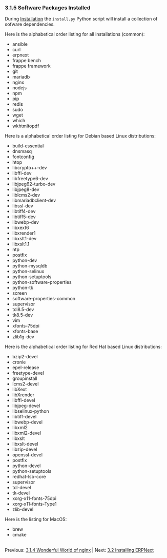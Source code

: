 ### 3.1.5 Software Packages Installed

During [Installation](install.md "Installing ERPNext") the `install.py` Python script will install a collection of sofware dependencies. 

Here is the alphabetical order listing for all installations (common):

* ansible
* curl
* erpnext
* frappe bench
* frappe framework
* git
* mariadb 
* nginx
* nodejs
* npm
* pip
* redis
* sudo
* wget
* which
* wkhtmltopdf

Here is a alphabetical order listing for Debian based Linux distributions:

* build-essential
* dnsmasq
* fontconfig 
* htop
* libcrypto++-dev
* libffi-dev
* libfreetype6-dev
* libjpeg62-turbo-dev 
* libjpeg8-dev 
* liblcms2-dev
* libmariadbclient-dev
* libssl-dev
* libtiff4-dev
* libtiff5-dev
* libwebp-dev
* libxext6 
* libxrender1 
* libxslt1-dev
* libxslt1.1
* ntp
* postfix
* python-dev
* python-mysqldb
* python-selinux
* python-setuptools
* python-software-properties
* python-tk
* screen
* software-properties-common
* supervisor
* tcl8.5-dev
* tk8.5-dev
* vim
* xfonts-75dpi 
* xfonts-base
* zlib1g-dev 

Here is the alphabetical order listing for Red Hat based Linux distributions:

* bzip2-devel
* cronie
* epel-release
* freetype-devel
* groupinstall
* lcms2-devel 
* libXext
* libXrender
* libffi-devel
* libjpeg-devel
* libselinux-python
* libtiff-devel
* libwebp-devel
* libxml2
* libxml2-devel
* libxslt
* libxslt-devel
* libzip-devel
* openssl-devel
* postfix
* python-devel
* python-setuptools
* redhat-lsb-core
* supervisor
* tcl-devel
* tk-devel
* xorg-x11-fonts-75dpi
* xorg-x11-fonts-Type1
* zlib-devel

Here is the listing for MacOS:
* brew
* cmake<br /><br />

Previous: [3.1.4 Wonderful World of nginx](nginx.md "The Wonderful World of nginx") | Next: [3.2 Installing ERPNext](install.md "Installing ERPNext")

